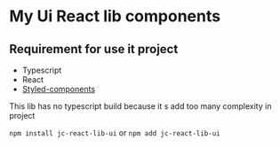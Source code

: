 # My Ui React lib components
## Requirement for use it project
* Typescript
* React 
* [Styled-components](https://styled-components.com/)

This lib has no typescript build because it s add too many complexity in project

`npm install jc-react-lib-ui` or `npm add jc-react-lib-ui`